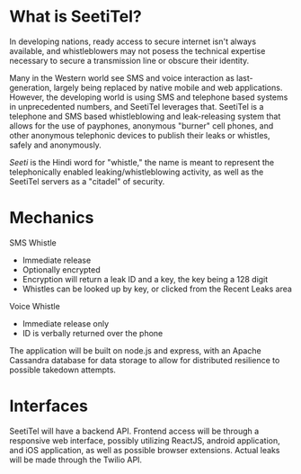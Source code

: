 # What is SeetiTel?
In developing nations, ready access to secure internet isn't always available, and whistleblowers may not posess the technical expertise necessary to secure a transmission line or obscure their identity.

Many in the Western world see SMS and voice interaction as last-generation, largely being replaced by native mobile and web applications. However, the developing world is using SMS and telephone based systems in unprecedented numbers, and SeetiTel leverages that. SeetiTel is a telephone and SMS based whistleblowing and leak-releasing system that allows for the use of payphones, anonymous "burner" cell phones, and other anonymous telephonic devices to publish their leaks or whistles, safely and anonymously.

*Seeti* is the Hindi word for "whistle," the name is meant to represent the telephonically enabled leaking/whistleblowing activity, as well as the SeetiTel servers as a "citadel" of security.

# Mechanics

SMS Whistle
  * Immediate release
  * Optionally encrypted
  * Encryption will return a leak ID and a key, the key being a 128 digit
  * Whistles can be looked up by key, or clicked from the Recent Leaks area

Voice Whistle
  * Immediate release only
  * ID is verbally returned over the phone

The application will be built on node.js and express, with an Apache Cassandra database for data storage to allow for distributed resilience to possible takedown attempts.

# Interfaces

SeetiTel will have a backend API. Frontend access will be through a responsive web interface, possibly utilizing ReactJS, android application, and iOS application, as well as possible browser extensions. Actual leaks will be made through the Twilio API.
